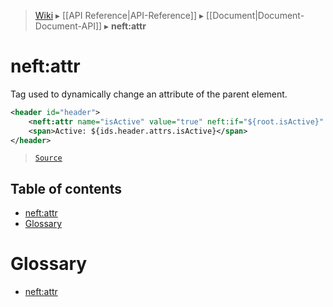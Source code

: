 > [Wiki](Home) ▸ [[API Reference|API-Reference]] ▸ [[Document|Document-Document-API]] ▸ **neft:attr**

# neft:attr

Tag used to dynamically change an attribute of the parent element.

```xml
<header id="header">
    <neft:attr name="isActive" value="true" neft:if="${root.isActive}" />
    <span>Active: ${ids.header.attrs.isActive}</span>
</header>
```

> [`Source`](/Neft-io/neft/blob/564f8d734f4e3d2b9c5aa3d8f0b6cad0c8b3f9f0/src/document/file/parse/attrChanges.litcoffee#neftattr)

## Table of contents
* [neft:attr](#neftattr)
* [Glossary](#glossary)

# Glossary

- [neft:attr](#neftattr)

